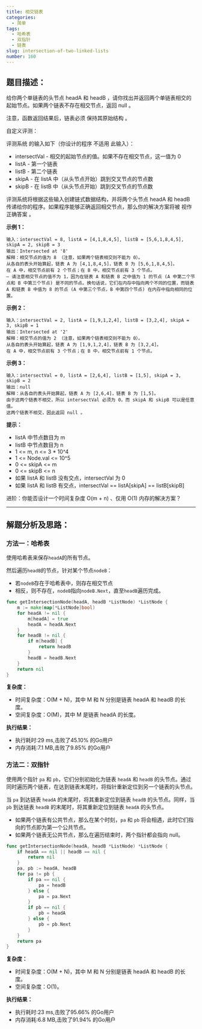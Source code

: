 ```yaml
---
title: 相交链表
categories:
  - 简单
tags:
  - 哈希表
  - 双指针
  - 链表
slug: intersection-of-two-linked-lists
number: 160
---
```


## 题目描述：

给你两个单链表的头节点 headA 和 headB ，请你找出并返回两个单链表相交的起始节点。如果两个链表不存在相交节点，返回 null 。

注意，函数返回结果后，链表必须 保持其原始结构 。

自定义评测：

评测系统 的输入如下（你设计的程序 不适用 此输入）：

- intersectVal - 相交的起始节点的值。如果不存在相交节点，这一值为 0
- listA - 第一个链表
- listB - 第二个链表
- skipA - 在 listA 中（从头节点开始）跳到交叉节点的节点数
- skipB - 在 listB 中（从头节点开始）跳到交叉节点的节点数 

评测系统将根据这些输入创建链式数据结构，并将两个头节点 headA 和 headB 传递给你的程序。如果程序能够正确返回相交节点，那么你的解决方案将被 视作正确答案 。

**示例 1：**
```
输入：intersectVal = 8, listA = [4,1,8,4,5], listB = [5,6,1,8,4,5], skipA = 2, skipB = 3
输出：Intersected at '8'
解释：相交节点的值为 8 （注意，如果两个链表相交则不能为 0）。
从各自的表头开始算起，链表 A 为 [4,1,8,4,5]，链表 B 为 [5,6,1,8,4,5]。
在 A 中，相交节点前有 2 个节点；在 B 中，相交节点前有 3 个节点。
— 请注意相交节点的值不为 1，因为在链表 A 和链表 B 之中值为 1 的节点 (A 中第二个节点和 B 中第三个节点) 是不同的节点。换句话说，它们在内存中指向两个不同的位置，而链表 A 和链表 B 中值为 8 的节点 (A 中第三个节点，B 中第四个节点) 在内存中指向相同的位置。
```

**示例 2：**
```
输入：intersectVal = 2, listA = [1,9,1,2,4], listB = [3,2,4], skipA = 3, skipB = 1
输出：Intersected at '2'
解释：相交节点的值为 2 （注意，如果两个链表相交则不能为 0）。
从各自的表头开始算起，链表 A 为 [1,9,1,2,4]，链表 B 为 [3,2,4]。
在 A 中，相交节点前有 3 个节点；在 B 中，相交节点前有 1 个节点。
```

**示例 3：**
```
输入：intersectVal = 0, listA = [2,6,4], listB = [1,5], skipA = 3, skipB = 2
输出：null
解释：从各自的表头开始算起，链表 A 为 [2,6,4]，链表 B 为 [1,5]。
由于这两个链表不相交，所以 intersectVal 必须为 0，而 skipA 和 skipB 可以是任意值。
这两个链表不相交，因此返回 null 。
```

**提示：**
- listA 中节点数目为 m
- listB 中节点数目为 n
- 1 <= m, n <= 3 * 10^4
- 1 <= Node.val <= 10^5
- 0 <= skipA <= m
- 0 <= skipB <= n
- 如果 listA 和 listB 没有交点，intersectVal 为 0
- 如果 listA 和 listB 有交点，intersectVal == listA[skipA] == listB[skipB]

进阶：你能否设计一个时间复杂度 O(m + n) 、仅用 O(1) 内存的解决方案？

---
## 解题分析及思路：

### 方法一：哈希表

使用哈希表来保存`headA`的所有节点。

然后遍历`headB`的节点，针对某个节点`nodeB`：

- 若`nodeB`存在于哈希表中，则存在相交节点
- 相反，则不存在，`nodeB`指向`nodeB.Next`，直至`headB`遍历完成。

```go
func getIntersectionNode(headA, headB *ListNode) *ListNode {
	m := make(map[*ListNode]bool)
	for headA != nil {
		m[headA] = true
		headA = headA.Next
	}
	for headB != nil {
		if m[headB] {
			return headB
		}
		headB = headB.Next
	}
	return nil
}
```

**复杂度：**

- 时间复杂度：O(M + N)，其中 M 和 N 分别是链表 headA 和 headB 的长度。
- 空间复杂度：O(M)，其中 M 是链表 headA 的长度。

**执行结果：**

- 执行耗时:29 ms,击败了45.10% 的Go用户
- 内存消耗:7.1 MB,击败了9.85% 的Go用户

### 方法二：双指针

使用两个指针 `pa` 和 `pb`，它们分别初始化为链表 `headA` 和 `headB` 的头节点。通过同时遍历两个链表，在达到链表末尾时，将指针重新定位到另一个链表的头节点。

当 `pa` 到达链表 `headA` 的末尾时，将其重新定位到链表 `headB` 的头节点。同样，当 `pb` 到达链表 `headB` 的末尾时，将其重新定位到链表 `headA` 的头节点。

- 如果两个链表有公共节点，那么在某个时刻，`pa` 和 `pb` 将会相遇，此时它们指向的节点即为第一个公共节点。
- 如果两个链表无公共节点，那么在遍历结束时，两个指针都会指向 null。

```go
func getIntersectionNode(headA, headB *ListNode) *ListNode {
	if headA == nil || headB == nil {
		return nil
	}
	pa, pb := headA, headB
	for pa != pb {
		if pa == nil {
			pa = headB
		} else {
			pa = pa.Next
		}
		if pb == nil {
			pb = headA
		} else {
			pb = pb.Next
		}
	}
	return pa
}
```

**复杂度：**

- 时间复杂度：O(M + N)，其中 M 和 N 分别是链表 headA 和 headB 的长度。
- 空间复杂度：O(1)。

**执行结果：**

- 执行耗时:23 ms,击败了95.66% 的Go用户
- 内存消耗:6.8 MB,击败了91.94% 的Go用户
